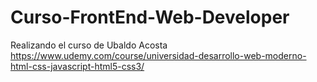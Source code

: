 # Curso-FrontEnd-Web-Developer
Realizando el curso de Ubaldo Acosta https://www.udemy.com/course/universidad-desarrollo-web-moderno-html-css-javascript-html5-css3/
